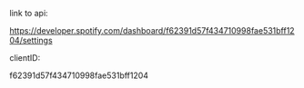 link to api:

https://developer.spotify.com/dashboard/f62391d57f434710998fae531bff1204/settings

clientID:

f62391d57f434710998fae531bff1204